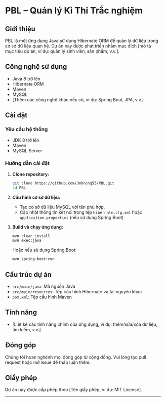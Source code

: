 

# PBL – Quản lý Kì Thi Trắc nghiệm

## Giới thiệu

PBL là một ứng dụng Java sử dụng Hibernate ORM để quản lý dữ liệu trong cơ sở dữ liệu quan hệ. Dự án này được phát triển nhằm mục đích [mô tả mục tiêu dự án, ví dụ: quản lý sinh viên, sản phẩm, v.v.].

## Công nghệ sử dụng

- Java 8 trở lên
- Hibernate ORM
- Maven
- MySQL
- [Thêm các công nghệ khác nếu có, ví dụ: Spring Boot, JPA, v.v.]

## Cài đặt

### Yêu cầu hệ thống

- JDK 8 trở lên
- Maven
- MySQL Server

### Hướng dẫn cài đặt

1. **Clone repository:**

   ```bash
   git clone https://github.com/Johnong55/PBL.git
   cd PBL
   ```

2. **Cấu hình cơ sở dữ liệu:**

   - Tạo cơ sở dữ liệu MySQL với tên phù hợp.
   - Cập nhật thông tin kết nối trong tệp `hibernate.cfg.xml` hoặc `application.properties` (nếu sử dụng Spring Boot).

3. **Build và chạy ứng dụng:**

   ```bash
   mvn clean install
   mvn exec:java
   ```

   Hoặc nếu sử dụng Spring Boot:

   ```bash
   mvn spring-boot:run
   ```

## Cấu trúc dự án

- `src/main/java`: Mã nguồn Java
- `src/main/resources`: Tệp cấu hình Hibernate và tài nguyên khác
- `pom.xml`: Tệp cấu hình Maven

## Tính năng

- [Liệt kê các tính năng chính của ứng dụng, ví dụ: thêm/sửa/xóa dữ liệu, tìm kiếm, v.v.]

## Đóng góp

Chúng tôi hoan nghênh mọi đóng góp từ cộng đồng. Vui lòng tạo pull request hoặc mở issue để thảo luận thêm.

## Giấy phép

Dự án này được cấp phép theo [Tên giấy phép, ví dụ: MIT License].

---
